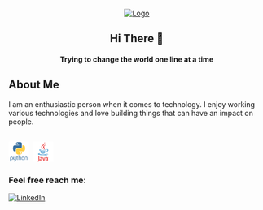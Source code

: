 <br>
<div align = "center">
    <a href="#">
        <img src="https://i.giphy.com/media/v1.Y2lkPTc5MGI3NjExbjQyMmR6bmxlejZsMDYxNXJhbXFvdm93cnprYTluNGRjZmdndTd6MiZlcD12MV9pbnRlcm5hbF9naWZfYnlfaWQmY3Q9cw/3kPDmoWdBpQPNhCnUG/giphy.gif" alt="Logo" width="80" height="80">
    </a>
    <p>
        <h2>Hi There 👋</h2>
        <h4>Trying to change the world one line at a time</h4>
    </p>
</div>


## About Me
I am an enthusiastic person when it comes to technology. I enjoy working various technologies and love building things that can have an impact on people.

<br>

<div>
<img src="https://raw.githubusercontent.com/devicons/devicon/6910f0503efdd315c8f9b858234310c06e04d9c0/icons/python/python-original-wordmark.svg" title="Python" alt="Java" width="40">&nbsp;
<img src="https://raw.githubusercontent.com/devicons/devicon/6910f0503efdd315c8f9b858234310c06e04d9c0/icons/java/java-original-wordmark.svg" title="Java" alt="Java Logo" width="40">
</div>

### Feel free reach me: 
[![LinkedIn][linkedin-shield]][linkedin-url]

























[linkedin-shield]: https://img.shields.io/badge/-LinkedIn-black.svg?style=for-the-badge&logo=linkedin&colorB=555
[linkedin-url]: https://www.linkedin.com/in/eran-perera-112a8a219/